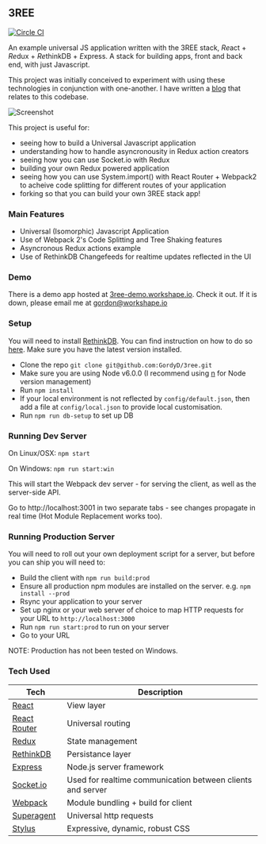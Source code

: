 ## 3REE
[![Circle CI](https://circleci.com/gh/GordyD/3ree.svg?style=svg)](https://circleci.com/gh/GordyD/3ree)

An example universal JS application written with the 3REE stack, *Re*act + *Re*dux + *Re*thinkDB + *E*xpress. A stack for building apps, front and back end, with just Javascript.

This project was initially conceived to experiment with using these technologies in conjunction with one-another. I have written a [blog](http://blog.workshape.io/the-3ree-stack-react-redux-rethinkdb-express-js/) that relates to this codebase.

![Screenshot](http://i.imgur.com/RiFteKV.png)

This project is useful for:
 - seeing how to build a Universal Javascript application
 - understanding how to handle asyncronousity in Redux action creators
 - seeing how you can use Socket.io with Redux
 - building your own Redux powered application
 - seeing how you can use System.import() with React Router + Webpack2 to acheive code splitting for different routes of your application
 - forking so that you can build your own 3REE stack app!

### Main Features

 - Universal (Isomorphic) Javascript Application
 - Use of Webpack 2's Code Splitting and Tree Shaking features
 - Asyncronous Redux actions example
 - Use of RethinkDB Changefeeds for realtime updates reflected in the UI

### Demo

There is a demo app hosted at [3ree-demo.workshape.io](http://3ree-demo.workshape.io). Check it out. If it is down, please email me at gordon@workshape.io

### Setup

You will need to install [RethinkDB](http://www.rethinkdb.com). You can find instruction on how to do so [here](http://rethinkdb.com/docs/install/). Make sure you have the latest version installed.

 - Clone the repo `git clone git@github.com:GordyD/3ree.git`
 - Make sure you are using Node v6.0.0 (I recommend using [n](https://github.com/tj/n) for Node version management)
 - Run `npm install`
 - If your local environment is not reflected by `config/default.json`, then add a file at `config/local.json` to provide local customisation.
 - Run `npm run db-setup` to set up DB

### Running Dev Server

On Linux/OSX: `npm start`

On Windows: `npm run start:win`

This will start the Webpack dev server - for serving the client, as well as the server-side API.

Go to http://localhost:3001 in two separate tabs - see changes propagate in real time (Hot Module Replacement works too).

### Running Production Server

You will need to roll out your own deployment script for a server, but before you can ship you will need to:

 - Build the client with `npm run build:prod`
 - Ensure all production npm modules are installed on the server. e.g. `npm install --prod`
 - Rsync your application to your server
 - Set up nginx or your web server of choice to map HTTP requests for your URL to `http://localhost:3000`
 - Run `npm run start:prod` to run on your server
 - Go to your URL

NOTE: Production has not been tested on Windows.

### Tech Used

| **Tech** | **Description** |
| ---------|-----------------|
| [React](https://facebook.github.io/react/) | View layer |
| [React Router](https://github.com/reactjs/react-router) | Universal routing |
| [Redux](http://redux.js.org/) | State management |
| [RethinkDB](http://www.rethinkdb.com) | Persistance layer |
| [Express](http://expressjs.com/) | Node.js server framework |
| [Socket.io]() | Used for realtime communication between clients and server |
| [Webpack](https://webpack.github.io/) | Module bundling + build for client |
| [Superagent](https://github.com/visionmedia/superagent) | Universal http requests |
| [Stylus](http://stylus-lang.com/) | Expressive, dynamic, robust CSS |
